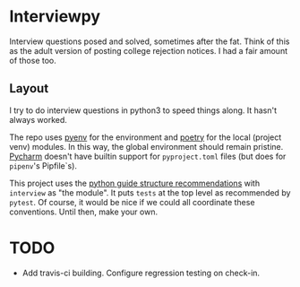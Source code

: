 # Interviewpy

Interview questions posed and solved, sometimes after the fat. Think of this as the adult version of posting college
rejection notices. I had a fair amount of those too.

## Layout

I try to do interview questions in python3 to speed things along. It hasn't always worked.

The repo uses [pyenv](https://github.com/pyenv/pyenv#simple-python-version-management-pyenv) for the environment and 
[poetry](https://poetry.eustace.io/docs/) for the local (project venv) modules. In this way, the global environment should remain pristine.
[Pycharm](https://www.jetbrains.com/pycharm/) doesn't have builtin support for `pyproject.toml` files (but does for `pipenv`'s Pipfile`s). 

This project uses the [python guide structure recommendations](https://docs.python-guide.org/writing/structure/) with `interview` as "the module". It puts `tests` at the top level as
recommended by `pytest`. Of course, it would be nice if we could all coordinate these conventions. Until then, make your own. 


# TODO

* Add travis-ci building. Configure regression testing on check-in.

